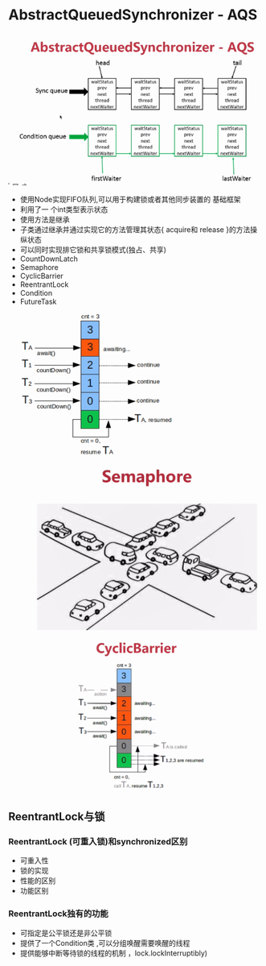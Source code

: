 # AbstractQueuedSynchronizer - AQS
![image](https://github.com/xsg2357/highly_concurrent_demo/blob/master/src/main/java/com/example/highly_concurrent_demo/aqs/aqs_1.png?raw=true)
* 使用Node实现FIFO队列,可以用于构建锁或者其他同步装置的
基础框架
* 利用了一 个int类型表示状态
* 使用方法是继承
* 子类通过继承并通过实现它的方法管理其状态{ acquire和
release }的方法操纵状态
* 可以同时实现排它锁和共享锁模式(独占、共享)
* CountDownLatch
* Semaphore
* CyclicBarrier
* ReentrantLock
* Condition
* FutureTask

![image](https://github.com/xsg2357/highly_concurrent_demo/blob/master/src/main/java/com/example/highly_concurrent_demo/aqs/aqs_2.png?raw=true)
![image](https://github.com/xsg2357/highly_concurrent_demo/blob/master/src/main/java/com/example/highly_concurrent_demo/aqs/aqs_3.png?raw=true)
![image](https://github.com/xsg2357/highly_concurrent_demo/blob/master/src/main/java/com/example/highly_concurrent_demo/aqs/aqs_4.png?raw=true)

## ReentrantLock与锁
### ReentrantLock (可重入锁)和synchronized区别
* 可重入性
* 锁的实现
* 性能的区别
* 功能区别

### ReentrantLock独有的功能
* 可指定是公平锁还是非公平锁
* 提供了一个Condition类 ,可以分组唤醒需要唤醒的线程
* 提供能够中断等待锁的线程的机制 ，lock.lockInterruptibly)